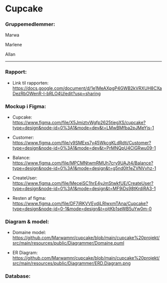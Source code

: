 # Cupcake

### Gruppemedlemmer: 

Marwa 

Marlene

Allan 

-------

### Rapport: 
* Link til rapporten: https://docs.google.com/document/d/1e1MeAXpgP4GWB2kVRXUH8CXaDezRbOWenR-I-bRLO4U/edit?usp=sharing 




### Mockup i Figma: 

* Cupcake: https://www.figma.com/file/X5JmiztvWgfp2625tiegXS/cupcake?type=design&node-id=0%3A1&mode=dev&t=LMwBMfba2pJMeYjs-1 

* Customer: https://www.figma.com/file/y9SMExs7y45WkcgKLdRdti/Customer?type=design&node-id=0%3A1&mode=dev&t=PrMNQpU4ClGRwu09-1 

* Balance: https://www.figma.com/file/MPCMNtwmRMUh7cry9UAJt4/Balance?type=design&node-id=0%3A1&mode=design&t=g5nd0lt1eZVNVvhz-1

* CreateUser: https://www.figma.com/file/MeceiSC1hrE4yJmStwkfUE/CreateUser?type=design&node-id=0%3A1&mode=design&t=MF9iDs98tKrdiRA3-1 

* Resten af figma: https://www.figma.com/file/DF7iRKVVEydjLRlwxmTAna/Cupcake?type=design&node-id=0-1&mode=design&t=ojtKb1seWB5uYw0m-0


### Diagram & model:

* Domaine model: https://github.com/Marwamnr/cupcake/blob/main/cupcake%20projekt/src/main/resources/public/Diagrammer/Domaine.puml

* ER Diagram: https://github.com/Marwamnr/cupcake/blob/main/cupcake%20projekt/src/main/resources/public/Diagrammer/ERD.Diagram.png


### Database: 




